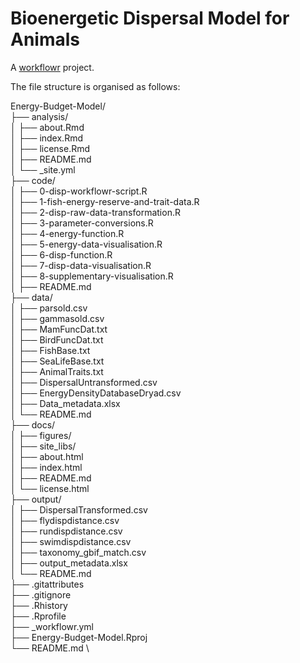 # Bioenergetic Dispersal Model for Animals

A [workflowr][] project.

[workflowr]: https://github.com/workflowr/workflowr


The file structure is organised as follows:

Energy-Budget-Model/ \
├── analysis/ \
│   ├── about.Rmd \
│   ├── index.Rmd \
│   ├── license.Rmd \
│   ├── README.md \
│   └── _site.yml \
├── code/ \
│   ├── 0-disp-workflowr-script.R \
│   ├── 1-fish-energy-reserve-and-trait-data.R \
│   ├── 2-disp-raw-data-transformation.R \
│   ├── 3-parameter-conversions.R \
│   ├── 4-energy-function.R \
│   ├── 5-energy-data-visualisation.R \
│   ├── 6-disp-function.R \
│   ├── 7-disp-data-visualisation.R \
│   ├── 8-supplementary-visualisation.R \
│   ├── README.md \
├── data/ \
│   ├── parsold.csv \
│   ├── gammasold.csv \
│   ├── MamFuncDat.txt \
│   ├── BirdFuncDat.txt \
│   ├── FishBase.txt \
│   ├── SeaLifeBase.txt \
│   ├── AnimalTraits.txt \
│   ├── DispersalUntransformed.csv \
│   ├── EnergyDensityDatabaseDryad.csv \
│   ├── Data_metadata.xlsx \
│   └── README.md \
├── docs/ \
│   ├── figures/ \
│   ├── site_libs/ \
│   ├── about.html \
│   ├── index.html \
│   ├── README.md \
│   └── license.html \
├── output/ \
│   ├── DispersalTransformed.csv \
│   ├── flydispdistance.csv \
│   ├── rundispdistance.csv \
│   ├── swimdispdistance.csv \
│   ├── taxonomy_gbif_match.csv \
│   ├── output_metadata.xlsx \
│   └── README.md \
├── .gitattributes \
├── .gitignore \
├── .Rhistory \
├── .Rprofile \
├── _workflowr.yml \
├── Energy-Budget-Model.Rproj \
└── README.md \
